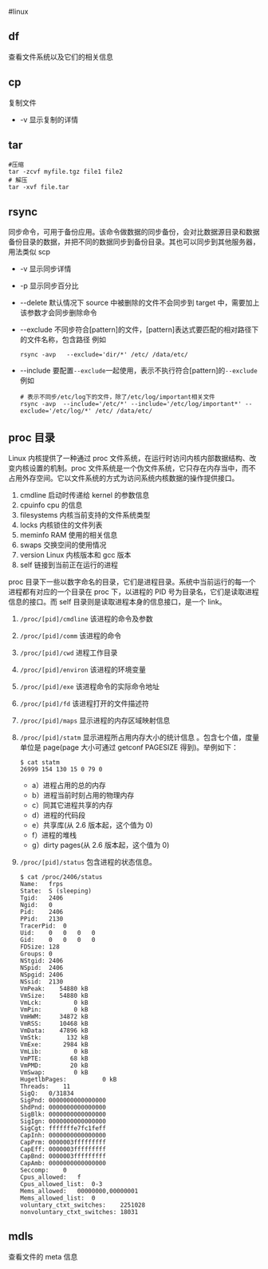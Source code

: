 
#linux 




## df

查看文件系统以及它们的相关信息

## cp

复制文件

- -v 显示复制的详情

## tar

```shell
#压缩
tar -zcvf myfile.tgz file1 file2
# 解压
tar -xvf file.tar
```

## rsync

同步命令，可用于备份应用。该命令做数据的同步备份，会对比数据源目录和数据备份目录的数据，并把不同的数据同步到备份目录。其也可以同步到其他服务器，用法类似 scp

- -v 显示同步详情
- -p 显示同步百分比
- --delete 默认情况下 source 中被删除的文件不会同步到 target 中，需要加上该参数才会同步删除命令
- --exclude 不同步符合[pattern]的文件，[pattern]表达式要匹配的相对路径下的文件名称，包含路径
  例如

  ```shell
  rsync -avp   --exclude='dir/*' /etc/ /data/etc/
  ```

- --include 要配置`--exclude`一起使用，表示不执行符合[pattern]的`--exclude`
  例如

  ```shell
  # 表示不同步/etc/log下的文件，除了/etc/log/important相关文件
  rsync -avp  --include='/etc/*' --include='/etc/log/important*' --exclude='/etc/log/*' /etc/ /data/etc/
  ```



## proc 目录

Linux 内核提供了一种通过 proc 文件系统，在运行时访问内核内部数据结构、改变内核设置的机制。proc 文件系统是一个伪文件系统，它只存在内存当中，而不占用外存空间。它以文件系统的方式为访问系统内核数据的操作提供接口。

1. cmdline 启动时传递给 kernel 的参数信息
2. cpuinfo cpu 的信息
3. filesystems 内核当前支持的文件系统类型
4. locks 内核锁住的文件列表
5. meminfo RAM 使用的相关信息
6. swaps 交换空间的使用情况
7. version Linux 内核版本和 gcc 版本
8. self 链接到当前正在运行的进程

proc 目录下一些以数字命名的目录，它们是进程目录。系统中当前运行的每一个进程都有对应的一个目录在 proc 下，以进程的 PID 号为目录名，它们是读取进程信息的接口。而 self 目录则是读取进程本身的信息接口，是一个 link。

1. `/proc/[pid]/cmdline` 该进程的命令及参数
2. `/proc/[pid]/comm` 该进程的命令
3. `/proc/[pid]/cwd` 进程工作目录
4. `/proc/[pid]/environ` 该进程的环境变量
5. `/proc/[pid]/exe` 该进程命令的实际命令地址
6. `/proc/[pid]/fd` 该进程打开的文件描述符
7. `/proc/[pid]/maps` 显示进程的内存区域映射信息
8. `/proc/[pid]/statm` 显示进程所占用内存大小的统计信息 。包含七个值，度量单位是 page(page 大小可通过 getconf PAGESIZE 得到)。举例如下：

   ```shell
   $ cat statm
   26999 154 130 15 0 79 0

   ```

   - a）进程占用的总的内存
   - b）进程当前时刻占用的物理内存
   - c）同其它进程共享的内存
   - d）进程的代码段
   - e）共享库(从 2.6 版本起，这个值为 0)
   - f）进程的堆栈
   - g）dirty pages(从 2.6 版本起，这个值为 0)

9. `/proc/[pid]/status` 包含进程的状态信息。

   ```shell
   $ cat /proc/2406/status
   Name:   frps
   State:  S (sleeping)
   Tgid:   2406
   Ngid:   0
   Pid:    2406
   PPid:   2130
   TracerPid:  0
   Uid:    0   0   0   0
   Gid:    0   0   0   0
   FDSize: 128
   Groups: 0
   NStgid: 2406
   NSpid:  2406
   NSpgid: 2406
   NSsid:  2130
   VmPeak:    54880 kB
   VmSize:    54880 kB
   VmLck:         0 kB
   VmPin:         0 kB
   VmHWM:     34872 kB
   VmRSS:     10468 kB
   VmData:    47896 kB
   VmStk:       132 kB
   VmExe:      2984 kB
   VmLib:         0 kB
   VmPTE:        68 kB
   VmPMD:        20 kB
   VmSwap:        0 kB
   HugetlbPages:          0 kB
   Threads:    11
   SigQ:   0/31834
   SigPnd: 0000000000000000
   ShdPnd: 0000000000000000
   SigBlk: 0000000000000000
   SigIgn: 0000000000000000
   SigCgt: fffffffe7fc1feff
   CapInh: 0000000000000000
   CapPrm: 0000003fffffffff
   CapEff: 0000003fffffffff
   CapBnd: 0000003fffffffff
   CapAmb: 0000000000000000
   Seccomp:    0
   Cpus_allowed:   f
   Cpus_allowed_list:  0-3
   Mems_allowed:   00000000,00000001
   Mems_allowed_list:  0
   voluntary_ctxt_switches:    2251028
   nonvoluntary_ctxt_switches: 18031
   ```

## mdls

查看文件的 meta 信息
